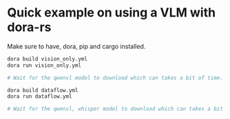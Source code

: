 # Quick example on using a VLM with dora-rs

Make sure to have, dora, pip and cargo installed.

```bash
dora build vision_only.yml
dora run vision_only.yml

# Wait for the qwenvl model to download which can takes a bit of time.

dora build dataflow.yml
dora run dataflow.yml

# Wait for the qwenvl, whisper model to download which can takes a bit of time.
```
